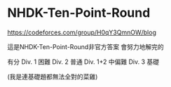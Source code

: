 # NHDK-Ten-Point-Round
https://codeforces.com/group/H0qY3QmnOW/blog

這是NHDK-Ten-Point-Round非官方答案
會努力地解完的

有分 
Div. 1 困難
Div. 2 普通
Div. 1+2 中偏難
Div. 3 基礎

(我是連基礎題都無法全對的菜雞)
